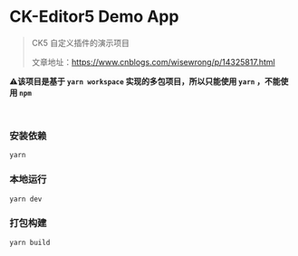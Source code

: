 # CK-Editor5 Demo App

> CK5 自定义插件的演示项目
>
> 文章地址：https://www.cnblogs.com/wisewrong/p/14325817.html

⚠️**该项目是基于 `yarn workspace` 实现的多包项目，所以只能使用 `yarn` ，不能使用 `npm`**

<br/>

### 安装依赖

```
yarn
```

### 本地运行

```
yarn dev
```

### 打包构建

```
yarn build
```
